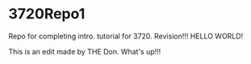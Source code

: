 # 3720Repo1
Repo for completing intro. tutorial for 3720. 
Revision!!! 
HELLO WORLD! 

This is an edit made by THE Don. What's up!!! 

